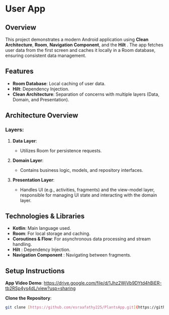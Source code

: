 # User App

## Overview

This project demonstrates a modern Android application using **Clean Architecture**, **Room**, **Navigation Component**, and the **Hilt** . The app fetches user data from the first screen and caches it locally in a Room database, ensuring consistent data management.

## Features

- **Room Database**: Local caching of user data.
- **Hilt**: Dependency Injection.
- **Clean Architecture**: Separation of concerns with multiple layers (Data, Domain, and Presentation).

## Architecture Overview

### Layers:

1. **Data Layer**: 
   - Utilizes Room for persistence requests.

2. **Domain Layer**:
   - Contains business logic, models, and repository interfaces.

3. **Presentation Layer**:
   - Handles UI (e.g., activities, fragments) and the view-model layer, responsible for managing UI state and interacting with the domain layer.

## Technologies & Libraries

- **Kotlin**: Main language used.
- **Room**: For local storage and caching.
- **Coroutines & Flow**: For asynchronous data processing and stream handling.
- **Hilt** : Dependency Injection.
- **Navigation Component** : Navigating between fragments.

## Setup Instructions

**App Video Demo**:
https://drive.google.com/file/d/1Jhz2WjVb9DYtd4hBiER-tb2RSp4ys4dL/view?usp=sharing

**Clone the Repository**:
   ```bash
   git clone [https://github.com/esraafathy225/PlantsApp.git](https://github.com/esraafathy225/UserApp)
